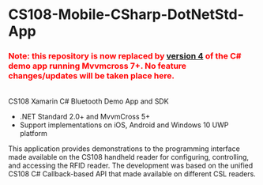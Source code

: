 # CS108-Mobile-CSharp-DotNetStd-App

### <span style="color:red">Note: this repository is now replaced by [version 4](https://github.com/cslrfid/CS108-Mobile-CSharp-DotNetStd-App-v4) of the C# demo app running Mvvmcross 7+.  No feature changes/updates will be taken place here. </span>

<br>
CS108 Xamarin C# Bluetooth Demo App and SDK 

- .NET Standard 2.0+ and MvvmCross 5+
- Support implementations on iOS, Android and Windows 10 UWP platform

This application provides demonstrations to the programming interface made available on the CS108 handheld reader for configuring, controlling, and accessing the RFID reader. The development was based on the unified CS108 C# Callback-based API that made available on different CSL readers. 
